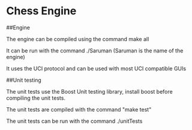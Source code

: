 Chess Engine
=====

##Engine

The engine can be compiled using the command make all

It can be run with the command ./Saruman (Saruman is the name of the engine)

It uses the UCI protocol and can be used with most UCI compatible GUIs

##Unit testing

The unit tests use the Boost Unit testing library, install boost before compiling the unit tests.

The unit tests are compiled with the command "make test"

The unit tests can be run with the command ./unitTests

